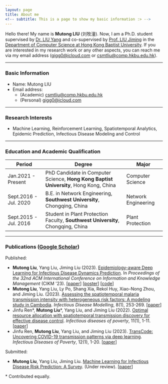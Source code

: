 ```yaml
---
layout: page
title: About me
<!-- subtitle: This is a page to show my basic information :> -->
---
```


Hello there! My name is **Mutong LIU** (刘牧潼). Now, I am a Ph.D. student supervised by [Dr. LIU Yang](https://www.comp.hkbu.edu.hk/v1/?page=profile&id=csygliu) and co-supervised by [Prof. LIU Jiming](https://www.comp.hkbu.edu.hk/v1/?page=profile&id=jiming) in the [Department of Computer Science at Hong Kong Baptist University](https://www.comp.hkbu.edu.hk/v1/). If you are interested in my research work or any other aspects, you can reach me via my email address (<a href="mailto:gigg0@icloud.com">gigg0@icloud.com</a> or  <a href="mailto:csmtliu@comp.hkbu.edu.hk">csmtliu@comp.hkbu.edu.hk</a>).

------



### Basic Information

- Name: Mutong LIU
- Email address:
  - (Academic) <a href="mailto:csmtliu@comp.hkbu.edu.hk">csmtliu@comp.hkbu.edu.hk</a>
  - (Personal) <a href="mailto:gigg0@icloud.com">gigg0@icloud.com</a>

------



### Research Interests

- Machine Learning, Reinforcement Learning, Spatiotemporal Analytics, Epidemic Prediction, Infectious Disease Modeling and Control

------



### Education and Academic Qualification

| Period                | Degree                                                       | Major               |
| --------------------- | ------------------------------------------------------------ | ------------------- |
| Jan.2021 - Present    | PhD Candidate in Computer Science, **Hong Kong Baptist University**, Hong Kong, China | Computer Science    |
| Sept.2016 - Jul. 2020 | B.E. in Network Engineering, **Southwest University**, Chongqing, China | Network Engineering |
| Sept.2015 - Jul. 2016 | Student in Plant Protection Faculty, **Southwest University**, Chongqing, China | Plant Protection    |

------



### Publications ([Google Scholar](https://scholar.google.com/citations?user=erU2odMAAAAJ&hl=en))

Published:

- **Mutong Liu**, Yang Liu, Jiming Liu (2023).  [Epidemiology-aware Deep Learning for Infectious Disease Dynamics Prediction](https://dl.acm.org/doi/10.1145/3583780.3615139). In *Proceedings of the 32nd ACM International Conference on Information and Knowledge Management* (CIKM '23). [[paper](./papers/2023-Epidemiology-CIKM-Short.pdf)]&nbsp;[[poster](./posters/2023-Epidemiology-CIKM-Short-poster.pdf)]&nbsp;[[code](https://github.com/gigg1/CIKM2023EpiDL)]
- **Mutong Liu**, Yang Liu, Ly Po, Shang Xia, Rekol Huy, Xiao-Nong Zhou, and Jiming Liu. (2023). [Assessing the spatiotemporal malaria transmission intensity with heterogeneous risk factors: A modeling study in Cambodia](https://www.sciencedirect.com/science/article/pii/S2468042723000064). *Infectious Disease Modelling*, 8(1), 253-269. [[paper](./papers/2023-Assessing-IDM.pdf)]
- Jinfu Ren\*, **Mutong Liu**\*, Yang Liu, and Jiming Liu (2022). [Optimal resource allocation with spatiotemporal transmission discovery for effective disease control](https://pubmed.ncbi.nlm.nih.gov/35331329/). *Infectious diseases of poverty*, 11(1), 1-11. [[paper](./papers/2022-Optimal-IDP.pdf)]
- Jinfu Ren, **Mutong Liu**, Yang Liu, and Jiming Liu (2023). [TransCode: Uncovering COVID-19 transmission patterns via deep learning](https://idpjournal.biomedcentral.com/articles/10.1186/s40249-023-01052-9). *Infectious Diseases of Poverty*, 12(1), 1-20. [[paper](./papers/2023-TransCode-IDP.pdf)]

Submitted:

- **Mutong Liu**, Yang Liu, Jiming Liu. [Machine Learning for Infectious Disease Risk Prediction: A Survey](https://arxiv.org/abs/2308.03037). (Under review). [[paper](./papers/2023-Machine-Archive.pdf)]

\* Contributed equally.